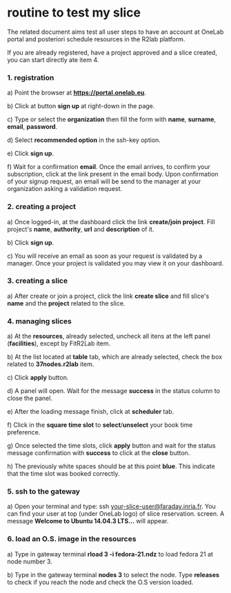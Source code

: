 # routine to test my slice
The related document aims test all user steps to have an account at OneLab portal and posteriori schedule resources in the R2lab platform.

If you are already registered, have a project approved and a slice created, you can start directly ate item 4.
  
### 1. registration
a) Point the browser at **https://portal.onelab.eu**.

b) Click at button **sign up** at right-down in the page.

c) Type or select the **organization** then fill the form with **name**, **surname**, **email**, **password**.

d) Select **recommended option** in the ssh-key option.

e) Click **sign up**.

f) Wait for a confirmation **email**. Once the email arrives, to confirm your subscription, click at the link present in the email body. 
Upon confirmation of your signup request, an email will be send to the manager at your organization asking a validation request.

### 2. creating a project
a) Once logged-in, at the dashboard click the link **create/join project**. Fill project's **name**, **authority**, **url** and **description** of it.

b) Click **sign up**.

c) You will receive an email as soon as your request is validated by a manager. Once your project is validated you may view it on your dashboard.

### 3. creating a slice
a) After create or join a project, click the link **create slice** and fill slice's **name** and the **project** related to the slice.

### 4. managing slices

a) At the **resources**, already selected, uncheck all itens at the left panel (**facilities**), except by FitR2Lab item.

b) At the list located at **table** tab, which are already selected,  check the box related to **37nodes.r2lab** item.

c) Click **apply** button.

d) A panel will open. Wait for the message **success** in the status column to close the panel.

e) After the loading message finish, click at **scheduler** tab.

f) Click in the **square time slot** to **select**/**unselect** your book time preference.

g) Once selected the time slots, click **apply** button and wait for the status message confirmation with **success** to click at the **close** button.

h) The previously white spaces should be at this point **blue**. This indicate that the time slot was booked correctly.

### 5. ssh to the gateway
a) Open your terminal and type: ssh your-slice-user@faraday.inria.fr. You can find your user at top (under OneLab logo) of slice reservation. screen. A message **Welcome to Ubuntu 14.04.3 LTS...** will appear.

### 6. load an O.S. image in the resources
a) Type in gateway terminal **rload 3 -i fedora-21.ndz** to load fedora 21 at node number 3.

b) Type in the gateway terminal **nodes 3** to select the node. Type **releases** to check if you reach the node and check the O.S version loaded.
